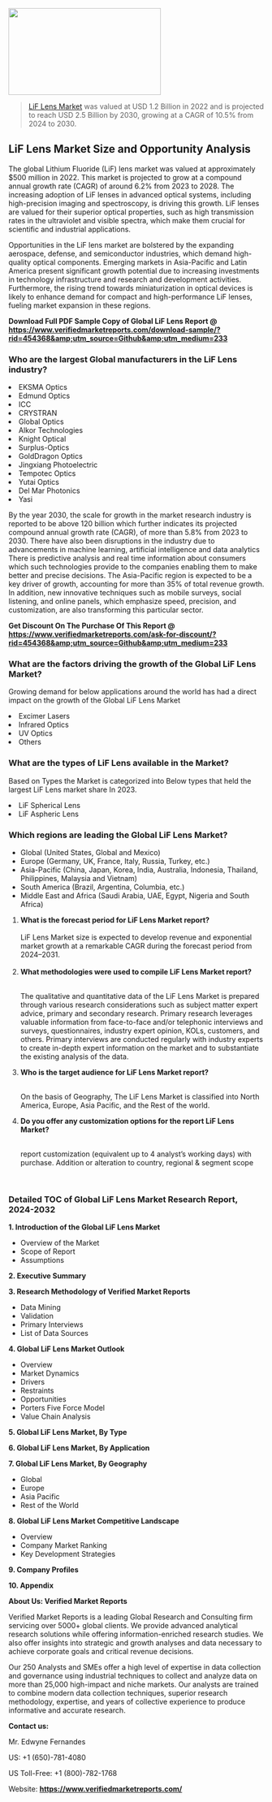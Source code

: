 <img src="https://ffe5etoiles.com/wp-content/uploads/2024/12/MST1-300x171.png" alt="" width="300" height="171" class="alignnone size-medium wp-image-20088" /><blockquote><p><p><a href="https://www.verifiedmarketreports.com/download-sample/?rid=454368&utm_source=Github&utm_medium=233" target="_blank">LiF Lens Market</a> was valued at USD 1.2 Billion in 2022 and is projected to reach USD 2.5 Billion by 2030, growing at a CAGR of 10.5% from 2024 to 2030.</p></blockquote><p><h2>LiF Lens Market Size and Opportunity Analysis</h2><p>The global Lithium Fluoride (LiF) lens market was valued at approximately $500 million in 2022. This market is projected to grow at a compound annual growth rate (CAGR) of around 6.2% from 2023 to 2028. The increasing adoption of LiF lenses in advanced optical systems, including high-precision imaging and spectroscopy, is driving this growth. LiF lenses are valued for their superior optical properties, such as high transmission rates in the ultraviolet and visible spectra, which make them crucial for scientific and industrial applications.</p><p>Opportunities in the LiF lens market are bolstered by the expanding aerospace, defense, and semiconductor industries, which demand high-quality optical components. Emerging markets in Asia-Pacific and Latin America present significant growth potential due to increasing investments in technology infrastructure and research and development activities. Furthermore, the rising trend towards miniaturization in optical devices is likely to enhance demand for compact and high-performance LiF lenses, fueling market expansion in these regions.</p></p><p class=""><strong>Download Full PDF Sample Copy of Global LiF Lens Report @ <a href="https://www.verifiedmarketreports.com/download-sample/?rid=454368&amp;utm_source=Github&amp;utm_medium=233" target="_blank">https://www.verifiedmarketreports.com/download-sample/?rid=454368&amp;utm_source=Github&amp;utm_medium=233</a></strong></p><h3 id="" class="">Who are the largest Global manufacturers in the LiF Lens industry?</h3><p><li>EKSMA Optics</li><li> Edmund Optics</li><li> ICC</li><li> CRYSTRAN</li><li> Global Optics</li><li> Alkor Technologies</li><li> Knight Optical</li><li> Surplus-Optics</li><li> GoldDragon Optics</li><li> Jingxiang Photoelectric</li><li> Tempotec Optics</li><li> Yutai Optics</li><li> Del Mar Photonics</li><li> Yasi</li></p><div class=""><div class="" dir="" data-message-author-role="" data-message-id="" data-message-model-slug=""><div class=""><div class=""><div class=""><div class="" dir="" data-message-author-role="" data-message-id="" data-message-model-slug=""><div class=""><div class=""><p>By the year 2030, the scale for growth in the market research industry is reported to be above 120 billion which further indicates its projected compound annual growth rate (CAGR), of more than 5.8% from 2023 to 2030. There have also been disruptions in the industry due to advancements in machine learning, artificial intelligence and data analytics There is predictive analysis and real time information about consumers which such technologies provide to the companies enabling them to make better and precise decisions. The Asia-Pacific region is expected to be a key driver of growth, accounting for more than 35% of total revenue growth. In addition, new innovative techniques such as mobile surveys, social listening, and online panels, which emphasize speed, precision, and customization, are also transforming this particular sector.</p><p><strong>Get Discount On The Purchase Of This Report @&nbsp; <a href="https://www.verifiedmarketreports.com/ask-for-discount/?rid=454368&amp;utm_source=Github&amp;utm_medium=233" target="_blank">https://www.verifiedmarketreports.com/ask-for-discount/?rid=454368&amp;utm_source=Github&amp;utm_medium=233</a></strong></p></div></div></div></div></div></div></div></div><h3 id="" class="">What are the factors driving the growth of the Global LiF Lens Market?</h3><p id="" class="">Growing demand for below applications around the world has had a direct impact on the growth of the Global LiF Lens Market</p><p id="" class=""><li>Excimer Lasers</li><li> Infrared Optics</li><li> UV Optics</li><li> Others</li></p><h3 id="" class="">What are the types of LiF Lens available in the Market?</h3><p id="" class="">Based on Types the Market is categorized into Below types that held the largest LiF Lens market share In 2023.</p><p id="" class=""><li>LiF Spherical Lens</li><li> LiF Aspheric Lens</li></p><h3 id="" class="">Which regions are leading the Global LiF Lens Market?</h3><ul><li>Global (United States, Global and Mexico)</li><li>Europe (Germany, UK, France, Italy, Russia, Turkey, etc.)</li><li>Asia-Pacific (China, Japan, Korea, India, Australia, Indonesia, Thailand, Philippines, Malaysia and Vietnam)</li><li>South America (Brazil, Argentina, Columbia, etc.)</li><li>Middle East and Africa (Saudi Arabia, UAE, Egypt, Nigeria and South Africa)</li></ul><p><ol><li><strong>What is the forecast period for LiF Lens Market report?<br /></strong><br /><span data-sheets-root="1" data-sheets-value="{&quot;1&quot;:2,&quot;2&quot;:&quot;XXXX size is expected to develop revenue and exponential market growth at a remarkable CAGR during the forecast period from 2024&ndash;2030.&quot;}" data-sheets-userformat="{&quot;2&quot;:12674,&quot;4&quot;:{&quot;1&quot;:2,&quot;2&quot;:16776960},&quot;10&quot;:2,&quot;11&quot;:0,&quot;15&quot;:&quot;Arial&quot;,&quot;16&quot;:12}">LiF Lens Market size is expected to develop revenue and exponential market growth at a remarkable CAGR during the forecast period from 2024&ndash;2031.</span><br /><br /></li><li><strong>What methodologies were used to compile LiF Lens Market report?<br /><br /></strong><p>The qualitative and quantitative data of the&nbsp;LiF Lens Market is prepared through various research considerations such as subject matter expert advice, primary and secondary research. Primary research leverages valuable information from face-to-face and/or telephonic interviews and surveys, questionnaires, industry expert opinion, KOLs, customers, and others. Primary interviews are conducted regularly with industry experts to create in-depth expert information on the market and to substantiate the existing analysis of the data.&nbsp;</p></li><li><strong>Who is the target audience for LiF Lens Market report?<br /><br /></strong><p>On the basis of Geography, The&nbsp;LiF Lens Market is classified into North America, Europe, Asia Pacific, and the Rest of the world.</p></li><li><strong>Do you offer any customization options for the report LiF Lens Market?<br /><br /></strong><p>report customization (equivalent up to 4 analyst&rsquo;s working days) with purchase. Addition or alteration to country, regional &amp; segment scope</p><p>&nbsp;</p></li></ol></p><h3 id="" class="">Detailed TOC of Global LiF Lens Market Research Report, 2024-2032</h3><p id="" class=""><strong>1. Introduction of the Global LiF Lens Market</strong></p><ul><li>Overview of the Market</li><li>Scope of Report</li><li>Assumptions</li></ul><p id="" class=""><strong>2. Executive Summary</strong></p><p id="" class=""><strong>3. Research Methodology of&nbsp;Verified Market Reports</strong></p><ul><li>Data Mining</li><li>Validation</li><li>Primary Interviews</li><li>List of Data Sources</li></ul><p id="" class=""><strong>4. Global LiF Lens Market Outlook</strong></p><ul><li>Overview</li><li>Market Dynamics</li><li>Drivers</li><li>Restraints</li><li>Opportunities</li><li>Porters Five Force Model</li><li>Value Chain Analysis</li></ul><p id="" class=""><strong>5. Global LiF Lens Market, By&nbsp;Type</strong></p><p id="" class=""><strong>6. Global LiF Lens Market, By Application</strong></p><p id="" class=""><strong>7. Global LiF Lens Market, By Geography</strong></p><ul><li>Global</li><li>Europe</li><li>Asia Pacific</li><li>Rest of the World</li></ul><p id="" class=""><strong>8. Global LiF Lens Market Competitive Landscape</strong></p><ul><li>Overview</li><li>Company Market Ranking</li><li>Key Development Strategies</li></ul><p id="" class=""><strong>9. Company Profiles</strong></p><p id="" class=""><strong>10. Appendix</strong></p><p id="" class=""><strong>About Us: Verified Market Reports</strong></p><p id="" class="">Verified Market Reports is a leading Global Research and Consulting firm servicing over 5000+ global clients. We provide advanced analytical research solutions while offering information-enriched research studies. We also offer insights into strategic and growth analyses and data necessary to achieve corporate goals and critical revenue decisions.</p><p id="" class="">Our 250 Analysts and SMEs offer a high level of expertise in data collection and governance using industrial techniques to collect and analyze data on more than 25,000 high-impact and niche markets. Our analysts are trained to combine modern data collection techniques, superior research methodology, expertise, and years of collective experience to produce informative and accurate research.</p><p id="" class=""><strong>Contact us:</strong></p><p id="" class="">Mr. Edwyne Fernandes</p><p id="" class="">US: +1 (650)-781-4080</p><p id="" class="">US Toll-Free: +1 (800)-782-1768</p><p id="" class="">Website: <a target="" data-test-app-aware-link=""><strong>https://www.verifiedmarketreports.com/</strong></a></p>
